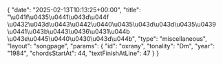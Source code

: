 {
    "date": "2025-02-13T10:13:25+00:00",
    "title": "\u041f\u0435\u0441\u043d\u044f \u0432\u043d\u0443\u0442\u0440\u0435\u043d\u043d\u0435\u0439 \u0441\u043b\u0443\u0436\u0431\u044b \u043e\u0445\u0440\u0430\u043d\u044b",
    "type": "miscellaneous",
    "layout": "songpage",
    "params": {
        "id": "oxrany",
        "tonality": "Dm",
        "year": "1984",
        "chordsStartAt": 44,
        "textFinishAtLine": 47
    }
}